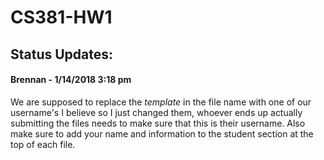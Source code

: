 # CS381-HW1

## Status Updates:

#### Brennan - 1/14/2018 3:18 pm
We are supposed to replace the *template* in the file name with one of our username's
I believe so I just changed them, whoever ends up actually submitting the files needs
to make sure that this is their username.  Also make sure to add your name and
information to the student section at the top of each file.
